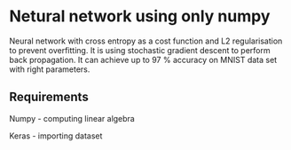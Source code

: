 # Netural network using only numpy
Neural network with cross entropy as a cost function and L2 regularisation to prevent overfitting. 
It is using stochastic gradient descent to perform back propagation.
It can achieve up to 97 % accuracy on MNIST data set with right parameters.
## Requirements
Numpy - computing linear algebra

Keras - importing dataset
